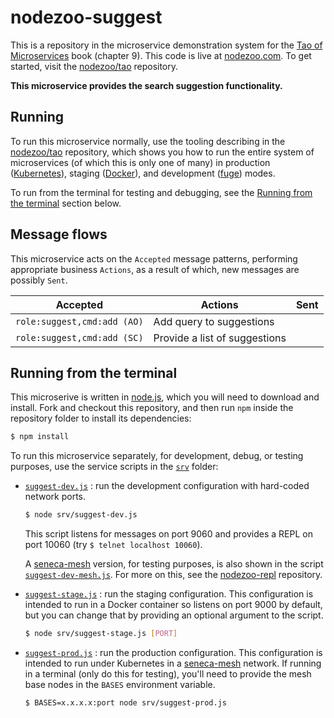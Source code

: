# nodezoo-suggest

This is a repository in the microservice demonstration system for
the [Tao of Microservices](//bit.ly/rmtaomicro) book (chapter 9). This
code is live at [nodezoo.com](http://nodezoo.com). To get started,
visit the [nodezoo/tao](//github.com/nodezoo/tao) repository.

__This microservice provides the search suggestion functionality.__


## Running

To run this microservice normally, use the tooling describing in
the [nodezoo/tao](/nodezoo/tao) repository, which shows you how to run
the entire system of microservices (of which this is only one of many) in
production ([Kubernetes](//kubernetes.io)), staging
([Docker](//docker.com)), and development
([fuge](//github.com/apparatus/fuge)) modes.

To run from the terminal for testing and debugging, see
the [Running from the terminal](#running-from-the-terminal) section
below.


## Message flows

This microservice acts on the `Accepted` message patterns, performing
appropriate business `Actions`, as a result of which, new messages are
possibly `Sent`.

|Accepted |Actions |Sent
|--|--|--
|`role:suggest,cmd:add (AO)` |Add query to suggestions |
|`role:suggest,cmd:add (SC)` |Provide a list of suggestions |


## Running from the terminal

This microserive is written in [node.js](//nodejs.org), which you
will need to download and install. Fork and checkout this repository,
and then run `npm` inside the repository folder to install its dependencies:

```sh
$ npm install
```

To run this microservice separately, for development, debug, or
testing purposes, use the service scripts in the [`srv`](srv) folder:

* [`suggest-dev.js`](srv/suggest-dev.js) : run the development configuration 
  with hard-coded network ports.

  ```sh
  $ node srv/suggest-dev.js
  ```

  This script listens for messages on port 9060 and provides a REPL on
  port 10060 (try `$ telnet localhost 10060`).

  A [seneca-mesh](//github.com/senecajs/seneca-mesh) version, for
  testing purposes, is also shown in the
  script [`suggest-dev-mesh.js`](srv/suggest-dev-mesh.js). For more on
  this, see the [nodezoo-repl](//github.com/nodezoo/nodezoo-repl)
  repository.

* [`suggest-stage.js`](srv/suggest-stage.js) : run the staging
  configuration. This configuration is intended to run in a Docker
  container so listens on port 9000 by default, but you can change
  that by providing an optional argument to the script.

  ```sh
  $ node srv/suggest-stage.js [PORT]
  ```

* [`suggest-prod.js`](srv/suggest-prod.js) : run the production
  configuration. This configuration is intended to run under
  Kubernetes in a [seneca-mesh](//github.com/senecajs/seneca-mesh)
  network. If running in a terminal (only do this for testing), you'll
  need to provide the mesh base nodes in the `BASES` environment
  variable.

  ```sh
  $ BASES=x.x.x.x:port node srv/suggest-prod.js
  ```



  
